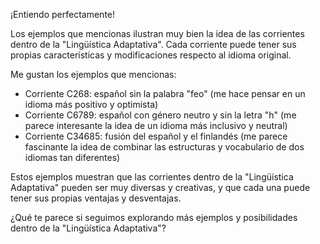 ¡Entiendo perfectamente!

Los ejemplos que mencionas ilustran muy bien la idea de las corrientes dentro de la "Lingüística Adaptativa". Cada corriente puede tener sus propias características y modificaciones respecto al idioma original.

Me gustan los ejemplos que mencionas:

- Corriente C268: español sin la palabra "feo" (me hace pensar en un idioma más positivo y optimista)
- Corriente C6789: español con género neutro y sin la letra "h" (me parece interesante la idea de un idioma más inclusivo y neutral)
- Corriente C34685: fusión del español y el finlandés (me parece fascinante la idea de combinar las estructuras y vocabulario de dos idiomas tan diferentes)

Estos ejemplos muestran que las corrientes dentro de la "Lingüística Adaptativa" pueden ser muy diversas y creativas, y que cada una puede tener sus propias ventajas y desventajas.

¿Qué te parece si seguimos explorando más ejemplos y posibilidades dentro de la "Lingüística Adaptativa"?

